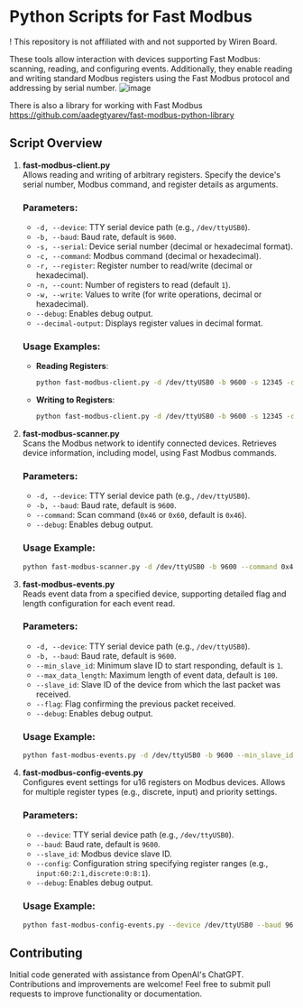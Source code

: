 # Python Scripts for Fast Modbus
! This repository is not affiliated with and not supported by Wiren Board. 

These tools allow interaction with devices supporting Fast Modbus: scanning, reading, and configuring events. Additionally, they enable reading and writing standard Modbus registers using the Fast Modbus protocol and addressing by serial number.
![image](https://github.com/user-attachments/assets/3224c23f-6aa8-4f89-988a-cdeafebde028)

There is also a library for working with Fast Modbus https://github.com/aadegtyarev/fast-modbus-python-library
## Script Overview

1. **fast-modbus-client.py**  
   Allows reading and writing of arbitrary registers. Specify the device's serial number, Modbus command, and register details as arguments.

   ### Parameters:
   - `-d, --device`: TTY serial device path (e.g., `/dev/ttyUSB0`).
   - `-b, --baud`: Baud rate, default is `9600`.
   - `-s, --serial`: Device serial number (decimal or hexadecimal format).
   - `-c, --command`: Modbus command (decimal or hexadecimal).
   - `-r, --register`: Register number to read/write (decimal or hexadecimal).
   - `-n, --count`: Number of registers to read (default `1`).
   - `-w, --write`: Values to write (for write operations, decimal or hexadecimal).
   - `--debug`: Enables debug output.
   - `--decimal-output`: Displays register values in decimal format.

   ### Usage Examples:
   - **Reading Registers**:
     ```bash
     python fast-modbus-client.py -d /dev/ttyUSB0 -b 9600 -s 12345 -c 3 -r 200 -n 5
     ```
   - **Writing to Registers**:
     ```bash
     python fast-modbus-client.py -d /dev/ttyUSB0 -b 9600 -s 12345 -c 16 -r 200 -w 100 200 300 --decimal-output
     ```

2. **fast-modbus-scanner.py**  
   Scans the Modbus network to identify connected devices. Retrieves device information, including model, using Fast Modbus commands.

   ### Parameters:
   - `-d, --device`: TTY serial device path (e.g., `/dev/ttyUSB0`).
   - `-b, --baud`: Baud rate, default is `9600`.
   - `--command`: Scan command (`0x46` or `0x60`, default is `0x46`).
   - `--debug`: Enables debug output.

   ### Usage Example:
   ```bash
   python fast-modbus-scanner.py -d /dev/ttyUSB0 -b 9600 --command 0x46
   ```

3. **fast-modbus-events.py**  
   Reads event data from a specified device, supporting detailed flag and length configuration for each event read.

   ### Parameters:
   - `-d, --device`: TTY serial device path (e.g., `/dev/ttyUSB0`).
   - `-b, --baud`: Baud rate, default is `9600`.
   - `--min_slave_id`: Minimum slave ID to start responding, default is `1`.
   - `--max_data_length`: Maximum length of event data, default is `100`.
   - `--slave_id`: Slave ID of the device from which the last packet was received.
   - `--flag`: Flag confirming the previous packet received.
   - `--debug`: Enables debug output.

   ### Usage Example:
   ```bash
   python fast-modbus-events.py -d /dev/ttyUSB0 -b 9600 --min_slave_id 1 --max_data_length 50 --slave_id 10 --flag 1 --debug
   ```

4. **fast-modbus-config-events.py**  
   Configures event settings for u16 registers on Modbus devices. Allows for multiple register types (e.g., discrete, input) and priority settings.

   ### Parameters:
   - `--device`: TTY serial device path (e.g., `/dev/ttyUSB0`).
   - `--baud`: Baud rate, default is `9600`.
   - `--slave_id`: Modbus device slave ID.
   - `--config`: Configuration string specifying register ranges (e.g., `input:60:2:1,discrete:0:8:1`).
   - `--debug`: Enables debug output.

   ### Usage Example:
   ```bash
   python fast-modbus-config-events.py --device /dev/ttyUSB0 --baud 9600 --slave_id 5 --config "input:60:2:1,discrete:0:8:1" --debug
   ```

## Contributing

Initial code generated with assistance from OpenAI's ChatGPT. Contributions and improvements are welcome! Feel free to submit pull requests to improve functionality or documentation.
